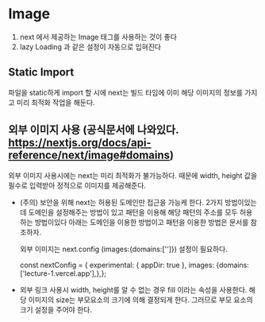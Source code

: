 # Image

1. next 에서 제공하는 Image 태그를 사용하는 것이 좋다
2. lazy Loading 과 같은 설정이 자동으로 입혀진다

## Static Import

파일을 static하게 import 할 시에 next는 빌드 타임에 이미 해당 이미지의 정보를 가지고
미리 최적화 작업을 해둔다.

## 외부 이미지 사용 (공식문서에 나와있다. https://nextjs.org/docs/api-reference/next/image#domains)

외부 이미지 사용시에는 next는 미리 최적화가 불가능하다.
때문에 width, height 값을 필수로 입력받아 정적으로 이미지를 제공해준다.

- (주의) 보안을 위해 next는 허용된 도메인만 접근을 가능케 한다.
  2가지 방법이있는데 도메인을 설정해주는 방법이 있고 패턴을 이용해 해당 패턴의 주소를
  모두 허용하는 방법이있다 아래는 도메인을 이용한 방법이고 패턴을 이용한 방법은 문서를 참조하자.

  외부 이미지는 next.config (images:{domains:['']}) 설정이 필요하다.

  const nextConfig = { experimental: { appDir: true },
  images: {domains: ['lecture-1.vercel.app'],},};

- 외부 링크 사용시 width, height를 알 수 없는 경우 fill 이라는 속성을 사용한다.
  해당 이미지의 size는 부모요소의 크기에 의해 결정되게 한다. 그러므로 부모 요소의 크기 설정을
  주어야 한다.
